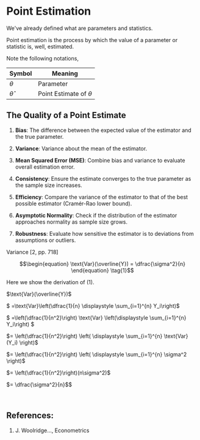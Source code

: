 # Point Estimation

We've already defined what are parameters and statistics.

Point estimation is the process by which the value of a parameter or statistic is, well, estimated.


Note the following notations,

| Symbol | Meaning |
|-|-|
| $\theta$ | Parameter |
| $\hat{\theta}$ | Point Estimate of $\theta$ |

## The Quality of a Point Estimate




1. **Bias**: The difference between the expected value of the estimator and the true parameter.
   
2. **Variance**: Variance about the mean of the estimator.
   
3. **Mean Squared Error (MSE)**: Combine bias and variance to evaluate overall estimation error.

4. **Consistency**: Ensure the estimate converges to the true parameter as the sample size increases.

5. **Efficiency**: Compare the variance of the estimator to that of the best possible estimator (Cramér-Rao lower bound).

6. **Asymptotic Normality**: Check if the distribution of the estimator approaches normality as sample size grows.

7. **Robustness**: Evaluate how sensitive the estimator is to deviations from assumptions or outliers.



Variance [2, pp. 718]

$$\begin{equation} \text{Var}(\overline{Y}) = \dfrac{\sigma^2}{n} \end{equation} \tag{1}$$  

Here we show the derivation of $(1)$.

$\text{Var}(\overline{Y})$ 

$ =\text{Var}\left(\dfrac{1}{n} \displaystyle \sum_{i=1}^{n} Y_i\right)$ 

$ =\left(\dfrac{1}{n^2}\right) \text{Var} \left(\displaystyle \sum_{i=1}^{n} Y_i\right) $

$= \left(\dfrac{1}{n^2}\right) \left( \displaystyle \sum_{i=1}^{n} \text{Var}(Y_i) \right)$

$= \left(\dfrac{1}{n^2}\right) \left( \displaystyle \sum_{i=1}^{n} \sigma^2 \right)$ 

$= \left(\dfrac{1}{n^2}\right)(n\sigma^2)$

$= \dfrac{\sigma^2}{n}$$

<br/>

## References:

1. J. Woolridge..., Econometrics